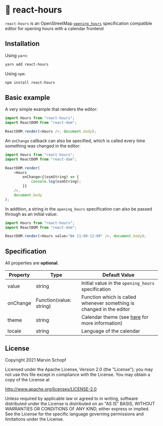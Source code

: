 # 📆 react-hours

`react-hours` is an OpenStreetMap [`opening_hours`](https://wiki.openstreetmap.org/wiki/Key:opening_hours) specification compatible editor for opening hours with a calendar frontend

## Installation

Using `yarn`:

```bash
yarn add react-hours
```

Using `npm`:

```bash
npm install react-hours
```

## Basic example

A very simple example that renders the editor:

```javascript
import Hours from "react-hours";
import ReactDOM from "react-dom";

ReactDOM.render(<Hours />, document.body);
```

An `onChange` callback can also be specified, which is called every time something was changed in the editor:

```javascript
import Hours from "react-hours";
import ReactDOM from "react-dom";

ReactDOM.render(
	<Hours
		onChange={(osmString) => {
			console.log(osmString);
		}}
	/>,
	document.body
);
```

In addition, a string in the `opening_hours` specification can also be passed through as an initial value:

```javascript
import Hours from "react-hours";
import ReactDOM from "react-dom";

ReactDOM.render(<Hours value="We 11:00-12:00" />, document.body);
```

## Specification

All properties are **optional**.

| Property | Type                    | Default Value                                                                              |
| -------- | ----------------------- | ------------------------------------------------------------------------------------------ |
| value    | string                  | Initial value in the `opening_hours` specification                                         |
| onChange | Function(value: string) | Function which is called whenever something is changed in the editor                       |
| theme    | string                  | Calendar theme (see [here](https://fullcalendar.io/docs/themeSystem) for more information) |
| locale   | string                  | Language of the calendar                                                                   |

## License

Copyright 2021 Marvin Schopf

Licensed under the Apache License, Version 2.0 (the "License");
you may not use this file except in compliance with the License.
You may obtain a copy of the License at

http://www.apache.org/licenses/LICENSE-2.0

Unless required by applicable law or agreed to in writing, software
distributed under the License is distributed on an "AS IS" BASIS,
WITHOUT WARRANTIES OR CONDITIONS OF ANY KIND, either express or implied.
See the License for the specific language governing permissions and
limitations under the License.
